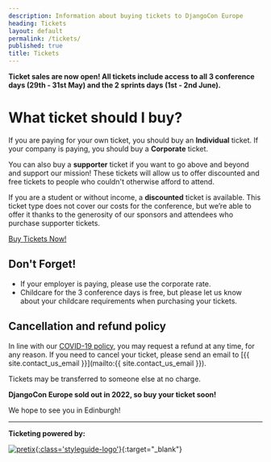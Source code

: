 ```yaml
---
description: Information about buying tickets to DjangoCon Europe
heading: Tickets
layout: default
permalink: /tickets/
published: true
title: Tickets
---
```


**Ticket sales are now open!  All tickets include access to all 3 conference days (29th - 31st May) and the 2 sprints days (1st - 2nd June).**

# What ticket should I buy?

If you are paying for your own ticket, you should buy an **Individual** ticket. If your company 
is paying, you should buy a **Corporate** ticket. 

You can also buy a **supporter** ticket if you want to go above and beyond and support our mission!
These tickets will allow us to offer discounted and free tickets to people who couldn't otherwise
afford to attend.

If you are a student or without income, a **discounted** ticket is available. This ticket type does not cover our costs for the conference, but we’re able to offer it thanks to the generosity of our
sponsors and attendees who purchase supporter tickets.

<a class="button" href="{{ site.ticket_link }}" target="_blank">Buy Tickets Now!</a>


## Don't Forget!

- If your employer is paying, please use the corporate rate.
- Childcare for the 3 conference days is free, but please let us know about your childcare
  requirements when purchasing your tickets.

## Cancellation and refund policy

In line with our [COVID-19 policy](/covid19-policy), you may request a refund at any time, for any reason. If you need to cancel your ticket, please send an email to [{{ site.contact_us_email }}](mailto:{{ site.contact_us_email }}).

Tickets may be transferred to someone else at no charge.


**DjangoCon Europe sold out in 2022, so buy your ticket soon!**

We hope to see you in Edinburgh!


---

**Ticketing powered by:**

[![pretix](/static/img/sponsors/pretix.svg){:class='styleguide-logo'}](https://pretix.eu/about/en/){:target="_blank"}
